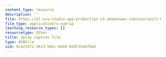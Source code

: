```yaml
---
content_type: resource
description: ''
file: https://ol-ocw-studio-app-production.s3.amazonaws.com/courses/2-627-fundamentals-of-photovoltaics-fall-2013/6c423372361358ec8eb902d735e6f9ed_hewgCK5oZAo.srt
file_type: application/x-subrip
learning_resource_types: []
resourcetype: Other
title: 3play caption file
type: OCWFile
uid: 6c423372-3613-58ec-8eb9-02d735e6f9ed
---
```

